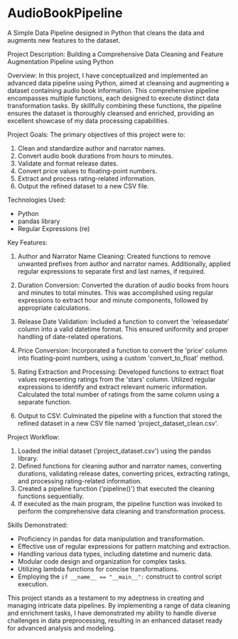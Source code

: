 # AudioBookPipeline
A Simple Data Pipeline designed in Python that cleans the data and augments new features to the dataset.

Project Description: Building a Comprehensive Data Cleaning and Feature Augmentation Pipeline using Python

Overview:
In this project, I have conceptualized and implemented an advanced data pipeline using Python, aimed at cleansing and augmenting a dataset containing audio book information. This comprehensive pipeline encompasses multiple functions, each designed to execute distinct data transformation tasks. By skillfully combining these functions, the pipeline ensures the dataset is thoroughly cleansed and enriched, providing an excellent showcase of my data processing capabilities. 

Project Goals: 
The primary objectives of this project were to:

1. Clean and standardize author and narrator names.
2. Convert audio book durations from hours to minutes.
3. Validate and format release dates.
4. Convert price values to floating-point numbers.
5. Extract and process rating-related information.
6. Output the refined dataset to a new CSV file.

Technologies Used:
- Python
- pandas library
- Regular Expressions (re)

Key Features:
1. Author and Narrator Name Cleaning: 
Created functions to remove unwanted prefixes from author and narrator names. Additionally, applied regular expressions to separate first and last names, if required.

2. Duration Conversion:
Converted the duration of audio books from hours and minutes to total minutes. This was accomplished using regular expressions to extract hour and minute components, followed by appropriate calculations.

3. Release Date Validation:
Included a function to convert the 'releasedate' column into a valid datetime format. This ensured uniformity and proper handling of date-related operations.

4. Price Conversion: 
Incorporated a function to convert the 'price' column into floating-point numbers, using a custom 'convert_to_float' method.

5. Rating Extraction and Processing:
Developed functions to extract float values representing ratings from the 'stars' column. Utilized regular expressions to identify and extract relevant numeric information. Calculated the total number of ratings from the same column using a separate function.

6. Output to CSV:
Culminated the pipeline with a function that stored the refined dataset in a new CSV file named 'project_dataset_clean.csv'.

Project Workflow:
1. Loaded the initial dataset ('project_dataset.csv') using the pandas library.
2. Defined functions for cleaning author and narrator names, converting durations, validating release dates, converting prices, extracting ratings, and processing rating-related information.
3. Created a pipeline function ('pipeline()') that executed the cleaning functions sequentially.
4. If executed as the main program, the pipeline function was invoked to perform the comprehensive data cleaning and transformation process.

Skills Demonstrated:
- Proficiency in pandas for data manipulation and transformation.
- Effective use of regular expressions for pattern matching and extraction.
- Handling various data types, including datetime and numeric data.
- Modular code design and organization for complex tasks.
- Utilizing lambda functions for concise transformations.
- Employing the `if __name__ == "__main__":` construct to control script execution.

This project stands as a testament to my adeptness in creating and managing intricate data pipelines. By implementing a range of data cleaning and enrichment tasks, I have demonstrated my ability to handle diverse challenges in data preprocessing, resulting in an enhanced dataset ready for advanced analysis and modeling.
